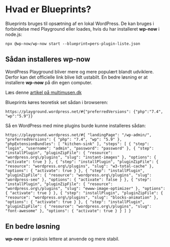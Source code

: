 # Hvad er Blueprints?

Blueprints bruges til opsætning af en lokal WordPress. De kan bruges i forbindelse med Playground eller loades, hvis du har installeret **wp-now** i node.js:

~~~~~
npx @wp-now/wp-now start --blueprint=pers-plugin-liste.json
~~~~~

## Sådan installeres wp-now

WordPress Playground bliver mere og mere populært blandt udviklere. Derfor kan det officielle link blive lidt ustabilt. En bedre løsning er at installere **wp-now** på din egen computer.

Læs denne [artikel på multimusen.dk](https://multimusen.dk/wp-now/)

Blueprints køres teoretisk set sådan i browseren:

~~~~~
https://playground.wordpress.net/#{"preferredVersions": {"php":"7.4", "wp":"5.9"}}
~~~~~

Så en WordPress med mine plugins burde kunne installeres sådan:

~~~~ 
https://playground.wordpress.net/#{ "landingPage": "/wp-admin/", "preferredVersions": { "php": "7.4", "wp": "5.9" }, "phpExtensionBundles": [ "kitchen-sink" ], "steps": [ { "step": "login", "username": "admin", "password": "password" }, { "step": "installPlugin", "pluginZipFile": { "resource": "wordpress.org\/plugins", "slug": "instant-images" }, "options": { "activate": true } }, { "step": "installPlugin", "pluginZipFile": { "resource": "wordpress.org\/plugins", "slug": "w3-total-cache" }, "options": { "activate": true } }, { "step": "installPlugin", "pluginZipFile": { "resource": "wordpress.org\/plugins", "slug": "wordpress-seo" }, "options": { "activate": false } }, { "step": "installPlugin", "pluginZipFile": { "resource": "wordpress.org\/plugins", "slug": "ewww-image-optimizer" }, "options": { "activate": true } }, { "step": "installPlugin", "pluginZipFile": { "resource": "wordpress.org\/plugins", "slug": "blocks-animation" }, "options": { "activate": true } }, { "step": "installPlugin", "pluginZipFile": { "resource": "wordpress.org\/plugins", "slug": "font-awesome" }, "options": { "activate": true } } ] }
~~~~ 

## En bedre løsning

**wp-now** er i praksis lettere at anvende og mere stabil.